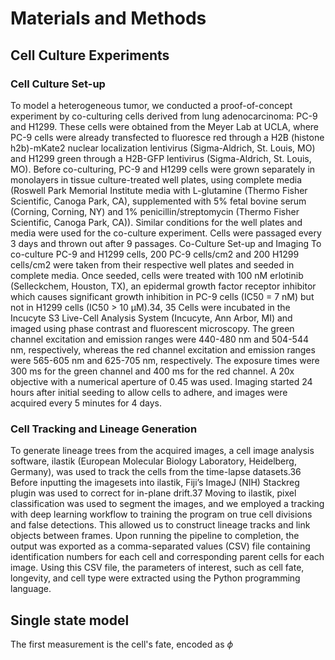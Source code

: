 # Materials and Methods

## Cell Culture Experiments

### Cell Culture Set-up

To model a heterogeneous tumor, we conducted a proof-of-concept experiment by co-culturing cells derived from lung adenocarcinoma: PC-9 and H1299. These cells were obtained from the Meyer Lab at UCLA, where PC-9 cells were already transfected to fluoresce red through a H2B (histone h2b)-mKate2 nuclear localization lentivirus (Sigma-Aldrich, St. Louis, MO) and H1299 green through a H2B-GFP lentivirus (Sigma-Aldrich, St. Louis, MO). Before co-culturing, PC-9 and H1299 cells were grown separately in monolayers in tissue culture-treated well plates, using complete media (Roswell Park Memorial Institute media with L-glutamine (Thermo Fisher Scientific, Canoga Park, CA), supplemented with 5% fetal bovine serum (Corning, Corning, NY) and 1% penicillin/streptomycin (Thermo Fisher Scientific, Canoga Park, CA)). Similar conditions for the well plates and media were used for the co-culture experiment. Cells were passaged every 3 days and thrown out after 9 passages. Co-Culture Set-up and Imaging To co-culture PC-9 and H1299 cells, 200 PC-9 cells/cm2 and 200 H1299 cells/cm2 were taken from their respective well plates and seeded in complete media. Once seeded, cells were treated with 100 nM erlotinib (Selleckchem, Houston, TX), an epidermal growth factor receptor inhibitor which causes significant growth inhibition in PC-9 cells (IC50 = 7 nM) but not in H1299 cells (IC50 > 10 μM).34, 35 Cells were incubated in the Incucyte S3 Live-Cell Analysis System (Incucyte, Ann Arbor, MI) and imaged using phase contrast and fluorescent microscopy. The green channel excitation and emission ranges were 440-480 nm and 504-544 nm, respectively, whereas the red channel excitation and emission ranges were 565-605 nm and 625-705 nm, respectively. The exposure times were 300 ms for the green channel and 400 ms for the red channel. A 20x objective with a numerical aperture of 0.45 was used. Imaging started 24 hours after initial seeding to allow cells to
adhere, and images were acquired every 5 minutes for 4 days.

### Cell Tracking and Lineage Generation

To generate lineage trees from the acquired images, a cell image analysis software, ilastik (European Molecular Biology Laboratory, Heidelberg, Germany), was used to track the cells from the time-lapse datasets.36 Before inputting the imagesets into ilastik, Fiji’s ImageJ (NIH) Stackreg plugin was used to correct for in-plane drift.37 Moving to ilastik, pixel classification was used to segment the images, and we employed a tracking with deep learning workflow to training the program on true cell divisions and false detections. This allowed us to construct lineage tracks and link objects between frames. Upon running the pipeline to completion, the output was exported as a comma-separated values (CSV) file containing identification numbers for each cell and corresponding parent cells for each image. Using this CSV file, the parameters of interest, such as cell fate, longevity, and cell type were extracted using the Python programming language.

## Single state model

The first measurement is the cell's fate, encoded as $\phi$